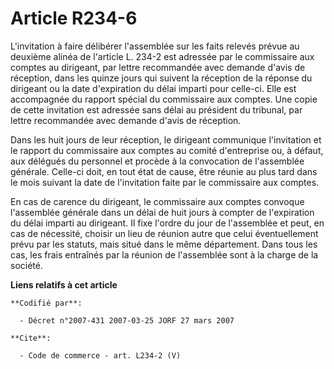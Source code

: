 # Article R234-6

L'invitation à faire délibérer l'assemblée sur les faits relevés prévue au deuxième alinéa de l'article L. 234-2 est adressée
par le commissaire aux comptes au dirigeant, par lettre recommandée avec demande d'avis de réception, dans les quinze jours
qui suivent la réception de la réponse du dirigeant ou la date d'expiration du délai imparti pour celle-ci. Elle est
accompagnée du rapport spécial du commissaire aux comptes. Une copie de cette invitation est adressée sans délai au président
du tribunal, par lettre recommandée avec demande d'avis de réception. 

Dans les huit jours de leur réception, le dirigeant communique l'invitation et le rapport du commissaire aux comptes au
comité d'entreprise ou, à défaut, aux délégués du personnel et procède à la convocation de l'assemblée générale. Celle-ci
doit, en tout état de cause, être réunie au plus tard dans le mois suivant la date de l'invitation faite par le commissaire
aux comptes. 

En cas de carence du dirigeant, le commissaire aux comptes convoque l'assemblée générale dans un délai de huit jours à
compter de l'expiration du délai imparti au dirigeant. Il fixe l'ordre du jour de l'assemblée et peut, en cas de nécessité,
choisir un lieu de réunion autre que celui éventuellement prévu par les statuts, mais situé dans le même département. Dans
tous les cas, les frais entraînés par la réunion de l'assemblée sont à la charge de la société.

**Liens relatifs à cet article**

	**Codifié par**:

	  - Décret n°2007-431 2007-03-25 JORF 27 mars 2007

	**Cite**:

	  - Code de commerce - art. L234-2 (V)
